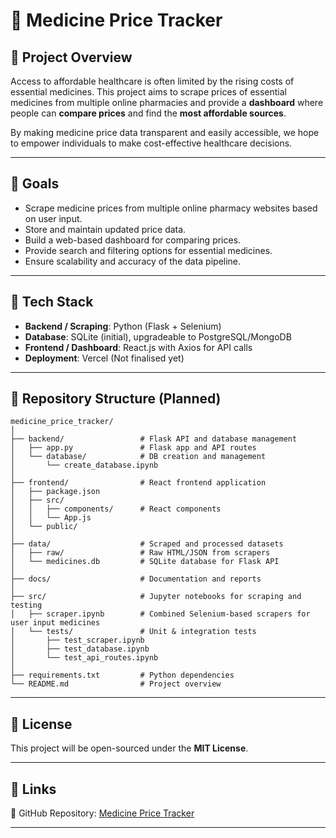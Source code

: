 # 💊 Medicine Price Tracker

## 💌 Project Overview

Access to affordable healthcare is often limited by the rising costs of essential medicines.
This project aims to scrape prices of essential medicines from multiple online pharmacies and provide a **dashboard** where people can **compare prices** and find the **most affordable sources**.

By making medicine price data transparent and easily accessible, we hope to empower individuals to make cost-effective healthcare decisions.

---

## 🎯 Goals

* Scrape medicine prices from multiple online pharmacy websites based on user input.
* Store and maintain updated price data.
* Build a web-based dashboard for comparing prices.
* Provide search and filtering options for essential medicines.
* Ensure scalability and accuracy of the data pipeline.

---

## 🔧 Tech Stack

* **Backend / Scraping**: Python (Flask + Selenium)
* **Database**: SQLite (initial), upgradeable to PostgreSQL/MongoDB
* **Frontend / Dashboard**: React.js with Axios for API calls
* **Deployment**: Vercel (Not finalised yet)

---

## 📂 Repository Structure (Planned)

```
medicine_price_tracker/
│
├── backend/                 # Flask API and database management
│   ├── app.py               # Flask app and API routes
│   └── database/            # DB creation and management
│       └── create_database.ipynb
│
├── frontend/                # React frontend application
│   ├── package.json
│   ├── src/
│   │   ├── components/      # React components
│   │   └── App.js
│   └── public/
│
├── data/                    # Scraped and processed datasets
│   ├── raw/                 # Raw HTML/JSON from scrapers
│   └── medicines.db         # SQLite database for Flask API
│
├── docs/                    # Documentation and reports
│
├── src/                     # Jupyter notebooks for scraping and testing
│   ├── scraper.ipynb        # Combined Selenium-based scrapers for user input medicines
│   └── tests/               # Unit & integration tests
│       ├── test_scraper.ipynb
│       ├── test_database.ipynb
│       └── test_api_routes.ipynb
│
├── requirements.txt         # Python dependencies
└── README.md                # Project overview
```

---

## 📜 License

This project will be open-sourced under the **MIT License**.

---

## 💎 Links

🔗 GitHub Repository: [Medicine Price Tracker](https://github.com/shuvranshu-halder/medicine_price_tracker)

---
